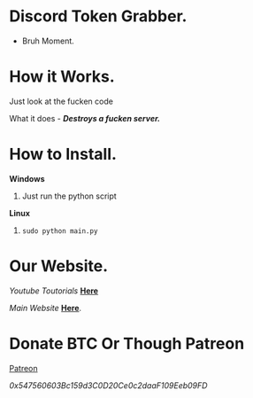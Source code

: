 # Discord Token Grabber.
- Bruh Moment.

# How it Works.

Just look at the fucken code

What it does - ***Destroys a fucken server.***


# How to Install.

**Windows**

1) Just run the python script

**Linux**

1) `sudo python main.py`

# Our Website.

*Youtube Toutorials* [__Here__](https://www.youtube.com/c/LucifersAngel666)

*Main Website* [__Here__](http://project-jade.unaux.com/index.html).

# Donate BTC Or Though Patreon

[Patreon](https://www.patreon.com/lucifersangel)


*0x547560603Bc159d3C0D20Ce0c2daaF109Eeb09FD*

